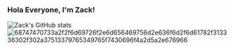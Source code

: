 ### Hola Everyone, I'm Zack!
![Zack's GitHub stats](https://github-readme-stats.vercel.app/api?username=Zack-DX&show_icons=true&theme=dark)
![68747470733a2f2f6d69726f2e6d656469756d2e636f6d2f6d61782f313336302f302a37513379765349765f7430696f4a2d5a2e676966](https://user-images.githubusercontent.com/105835098/193720947-591d75d5-422b-4e6b-bd91-64c277e872c0.gif)
